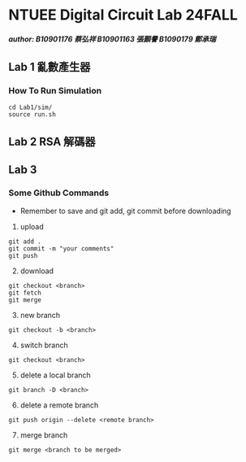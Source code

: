 # NTUEE Digital Circuit Lab 24FALL
##### author: B10901176 蔡弘祥 B10901163 張顥譽 B1090179 鄭承瑞

## Lab 1 亂數產生器

### How To Run Simulation

```shell
cd Lab1/sim/
source run.sh
```

## Lab 2 RSA 解碼器

## Lab 3 

### Some Github Commands

* Remember to save and git add, git commit before downloading

1. upload

```shell
git add .
git commit -m "your comments"
git push
```

2. download

```shell
git checkout <branch>
git fetch
git merge
```

3. new branch

```shell
git checkout -b <branch>
```

4. switch branch

```shell
git checkout <branch>
```

5. delete a local branch

 ```shell
 git branch -D <branch>
 ```

6. delete a remote branch

 ```shell
 git push origin --delete <remote branch>
 ```

7. merge branch

```shell
git merge <branch to be merged>
```